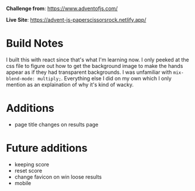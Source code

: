 **Challenge from**: https://www.adventofjs.com/

**Live Site**: https://advent-js-paperscissorsrock.netlify.app/

# Build Notes

I built this with react since that's what I'm learning now. I only peeked at the css file to figure out how to get the background image to make the hands appear as if they had transparent backgrounds. I was unfamiliar with `mix-blend-mode: multiply;`. Everything else I did on my own which I only mention as an explaination of why it's kind of wacky.

# Additions

- page title changes on results page

# Future additions

- keeping score
- reset score
- change favicon on win loose results
- mobile
